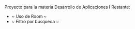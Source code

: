 Proyecto para la materia Desarrollo de Aplicaciones I
Restante:


* ~ Uso de Room ~
* ~ Filtro por búsqueda ~

